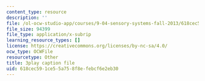 ```yaml
---
content_type: resource
description: ''
file: /ol-ocw-studio-app/courses/9-04-sensory-systems-fall-2013/618cec591ce55a758f8efebcf6e2eb30_M2KHrh_fCHE.vtt
file_size: 94399
file_type: application/x-subrip
learning_resource_types: []
license: https://creativecommons.org/licenses/by-nc-sa/4.0/
ocw_type: OCWFile
resourcetype: Other
title: 3play caption file
uid: 618cec59-1ce5-5a75-8f8e-febcf6e2eb30
---
```

